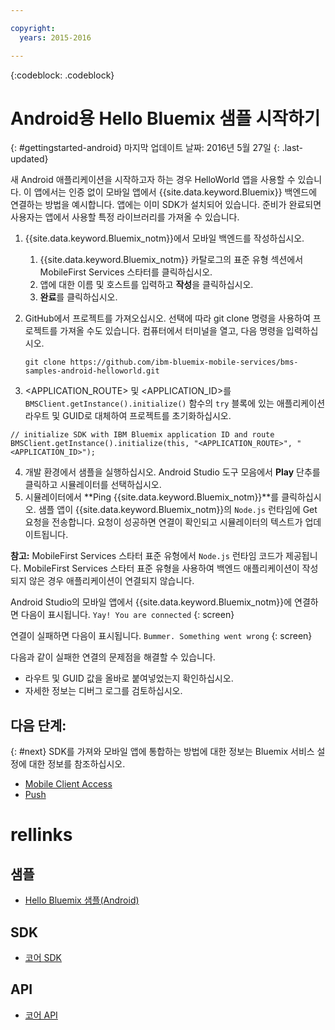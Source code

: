 ```yaml
---

copyright:
  years: 2015-2016

---
```


<!-- Attribute definitions -->
{:codeblock: .codeblock}

# Android용 Hello Bluemix 샘플 시작하기
{: #gettingstarted-android}
마지막 업데이트 날짜: 2016년 5월 27일
{: .last-updated}  

새 Android 애플리케이션을 시작하고자 하는 경우 HelloWorld 앱을 사용할 수 있습니다. 이 앱에서는 인증 없이 모바일 앱에서 {{site.data.keyword.Bluemix}} 백엔드에 연결하는 방법을 예시합니다. 앱에는 이미 SDK가 설치되어 있습니다. 준비가 완료되면 사용자는 앱에서 사용할 특정 라이브러리를 가져올 수 있습니다.

1. {{site.data.keyword.Bluemix_notm}}에서 모바일 백엔드를 작성하십시오.
    1. {{site.data.keyword.Bluemix_notm}} 카탈로그의 표준 유형 섹션에서 MobileFirst Services 스타터를 클릭하십시오.
    2. 앱에 대한 이름 및 호스트를 입력하고 **작성**을 클릭하십시오.
    3. **완료**를 클릭하십시오.
2. GitHub에서 프로젝트를 가져오십시오. 선택에 따라 git clone 명령을 사용하여 프로젝트를 가져올 수도 있습니다. 컴퓨터에서 터미널을 열고, 다음 명령을 입력하십시오.
    ```
    git clone https://github.com/ibm-bluemix-mobile-services/bms-samples-android-helloworld.git
    ```

3. &lt;APPLICATION_ROUTE&gt; 및 &lt;APPLICATION_ID&gt;를 `BMSClient.getInstance().initialize()` 함수의 `try` 블록에 있는 애플리케이션 라우트 및 GUID로 대체하여 프로젝트를 초기화하십시오.
```
// initialize SDK with IBM Bluemix application ID and route
BMSClient.getInstance().initialize(this, "<APPLICATION_ROUTE>", "<APPLICATION_ID>");
```
4. 개발 환경에서 샘플을 실행하십시오.
Android Studio 도구 모음에서 **Play** 단추를 클릭하고 시뮬레이터를 선택하십시오. 
5. 시뮬레이터에서 **Ping {{site.data.keyword.Bluemix_notm}}**를 클릭하십시오. 샘플 앱이 {{site.data.keyword.Bluemix_notm}}의 `Node.js` 런타임에 Get 요청을 전송합니다. 요청이 성공하면 연결이 확인되고 시뮬레이터의 텍스트가 업데이트됩니다.

  **참고:** MobileFirst Services 스타터 표준 유형에서 `Node.js` 런타임 코드가 제공됩니다. MobileFirst Services 스타터 표준 유형을 사용하여 백엔드 애플리케이션이 작성되지 않은 경우 애플리케이션이 연결되지 않습니다.

  Android Studio의 모바일 앱에서 {{site.data.keyword.Bluemix_notm}}에 연결하면 다음이 표시됩니다.
  `Yay! You are connected`
  {: screen}

<!--
  ![Hello World application successfully connected to {{site.data.keyword.Bluemix_notm}}](images/yayconnected.jpg "Figure 1. Hello World application successfully connected to Bluemix")
  -->

  연결이 실패하면 다음이 표시됩니다.
  `Bummer. Something went wrong`
  {: screen}

<!--
  ![Hello World application not connected to Bluemix](images/bummer_android.jpg "Figure 2. Hello World application not connected to Bluemix")
  -->

  다음과 같이 실패한 연결의 문제점을 해결할 수 있습니다. 
   * 라우트 및 GUID 값을 올바로 붙여넣었는지 확인하십시오.
   * 자세한 정보는 디버그 로그를 검토하십시오. 


## 다음 단계:
{: #next}
SDK를 가져와 모바일 앱에 통합하는 방법에 대한 정보는 Bluemix 서비스 설정에 대한 정보를 참조하십시오.
   * [Mobile Client Access](../../services/mobileaccess/index.html)
   * [Push](../../services/mobilepush/index.html)

# rellinks

## 샘플
   * [Hello Bluemix 샘플(Android)](https://github.com/ibm-bluemix-mobile-services/bms-samples-android-helloworld)

## SDK
   * [코어 SDK](https://github.com/ibm-bluemix-mobile-services/bms-clientsdk-android-core)

## API
   * [코어 API](https://www.{DomainName}/docs/api/content/api/mobilefirst/android/core-api-doc/overview-summary.html)
